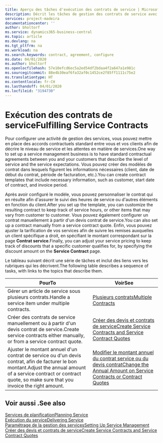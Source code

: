 ```yaml
---
title: Aperçu des tâches d'exécution des contrats de service | Microsoft Docs
description: Décrit les tâches de gestion des contrats de service avec les clients.
services: project-madeira
documentationcenter: ''
author: bholtorf
ms.service: dynamics365-business-central
ms.topic: article
ms.devlang: na
ms.tgt_pltfrm: na
ms.workload: na
ms.search.keywords: contract, agreement, configure
ms.date: 04/01/2020
ms.author: bholtorf
ms.openlocfilehash: 57e10efcd6ec5a2ed54df2bdaa4f2a647a1e981c
ms.sourcegitcommit: 88e4b30eaf6fa32af0c1452ce2f85ff1111c75e2
ms.translationtype: HT
ms.contentlocale: fr-CH
ms.lasthandoff: 04/01/2020
ms.locfileid: "3194730"
---
```

# <a name="fulfilling-service-contracts"></a><span data-ttu-id="ff255-103">Exécution des contrats de service</span><span class="sxs-lookup"><span data-stu-id="ff255-103">Fulfilling Service Contracts</span></span> 
<span data-ttu-id="ff255-104">Pour configurer une activité de gestion des services, vous pouvez mettre en place des accords contractuels standard entre vous et vos clients afin de décrire le niveau de service et les attentes en matière de services.</span><span class="sxs-lookup"><span data-stu-id="ff255-104">One way to set up a service management business is to have standard contractual agreements between you and your customers that describe the level of service and the service expectations.</span></span> <span data-ttu-id="ff255-105">Vous pouvez créer des modèles de contrat dans lesquels figurent les informations nécessaires (client, date de début du contrat, période de facturation, etc.).</span><span class="sxs-lookup"><span data-stu-id="ff255-105">You can create contract templates that include necessary information, such as customer, start date of contract, and invoice period.</span></span>  
  
<span data-ttu-id="ff255-106">Après avoir configuré le modèle, vous pouvez personnaliser le contrat qui en résulte afin d'assurer le suivi des heures de service ou d'autres éléments en fonction du client.</span><span class="sxs-lookup"><span data-stu-id="ff255-106">After you set up the template, you can customize the resulting contract to keep track of service hours, or other items that may vary from customer to customer.</span></span> <span data-ttu-id="ff255-107">Vous pouvez également configurer un contrat manuellement à partir d'un devis contrat de service.</span><span class="sxs-lookup"><span data-stu-id="ff255-107">You can also set up a contract manually from a service contract quote.</span></span> <span data-ttu-id="ff255-108">Enfin, vous pouvez ajuster la tarification de vos services afin de suivre les remises auxquelles un client spécifique a droit, en spécifiant le montant correspondant sur la page **Contrat service**.</span><span class="sxs-lookup"><span data-stu-id="ff255-108">Finally, you can adjust your service pricing to keep track of discounts that a specific customer qualifies for, by specifying the discount amount on the **Service Contract** page.</span></span>  

<span data-ttu-id="ff255-109">Le tableau suivant décrit une série de tâches et inclut des liens vers les rubriques qui les décrivent.</span><span class="sxs-lookup"><span data-stu-id="ff255-109">The following table describes a sequence of tasks, with links to the topics that describe them.</span></span>   
  
|<span data-ttu-id="ff255-110">**Pour**</span><span class="sxs-lookup"><span data-stu-id="ff255-110">**To**</span></span>|<span data-ttu-id="ff255-111">**Voir**</span><span class="sxs-lookup"><span data-stu-id="ff255-111">**See**</span></span>|  
|------------|-------------|  
|<span data-ttu-id="ff255-112">Gérer un article de service sous plusieurs contrats.</span><span class="sxs-lookup"><span data-stu-id="ff255-112">Handle a service item under multiple contracts.</span></span> | [<span data-ttu-id="ff255-113">Plusieurs contrats</span><span class="sxs-lookup"><span data-stu-id="ff255-113">Multiple Contracts</span></span>](service-multiple-contracts.md)|  
|<span data-ttu-id="ff255-114">Créer des contrats de service manuellement ou à partir d'un devis contrat de service.</span><span class="sxs-lookup"><span data-stu-id="ff255-114">Create service contracts either manually, or from a service contract quote.</span></span>| [<span data-ttu-id="ff255-115">Créer des devis et contrats de service</span><span class="sxs-lookup"><span data-stu-id="ff255-115">Create Service Contracts and Service Contract Quotes</span></span>](service-how-to-create-service-contracts-and-service-contract-quotes.md)|
|<span data-ttu-id="ff255-116">Ajuster le montant annuel d'un contrat de service ou d'un devis contrat, afin de facturer le bon montant.</span><span class="sxs-lookup"><span data-stu-id="ff255-116">Adjust the annual amount of a service contract or contract quote, so make sure that you invoice the right amount.</span></span>|[<span data-ttu-id="ff255-117">Modifier le montant annuel du contrat service ou du devis contrat</span><span class="sxs-lookup"><span data-stu-id="ff255-117">Change the Annual Amount on Service Contracts or Contract Quotes</span></span>](service-how-to-change-the-annual-amount-on-service-contracts-or-contract-quotes.md)|

## <a name="see-also"></a><span data-ttu-id="ff255-118">Voir aussi .</span><span class="sxs-lookup"><span data-stu-id="ff255-118">See also</span></span>
[<span data-ttu-id="ff255-119">Services de planification</span><span class="sxs-lookup"><span data-stu-id="ff255-119">Planning Service</span></span>](service-plan-service.md)  
[<span data-ttu-id="ff255-120">Exécution du service</span><span class="sxs-lookup"><span data-stu-id="ff255-120">Delivering Service</span></span>](service-deliver-service.md)  
[<span data-ttu-id="ff255-121">Paramétrage de la gestion des services</span><span class="sxs-lookup"><span data-stu-id="ff255-121">Setting Up Service Management</span></span>](service-setup-service.md)  
[<span data-ttu-id="ff255-122">Créer des devis et contrats de service</span><span class="sxs-lookup"><span data-stu-id="ff255-122">Create Service Contracts and Service Contract Quotes</span></span>](service-how-to-create-service-contracts-and-service-contract-quotes.md)  
